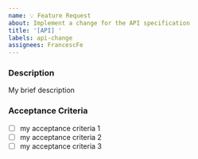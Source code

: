 ```yaml
---
name: 💡 Feature Request
about: Implement a change for the API specification
title: '[API] '
labels: api-change
assignees: FrancescFe
---
```


### Description
My brief description

### Acceptance Criteria
- [ ] my acceptance criteria 1
- [ ] my acceptance criteria 2
- [ ] my acceptance criteria 3
